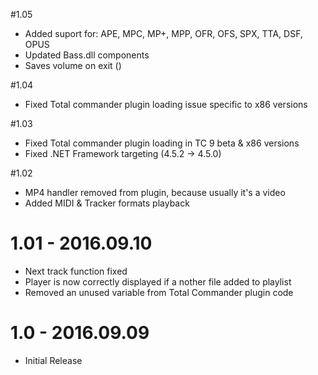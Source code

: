 #1.05
 * Added suport for: APE, MPC, MP+, MPP, OFR, OFS, SPX, TTA, DSF, OPUS
 * Updated Bass.dll components
 * Saves volume on exit ()

#1.04
 * Fixed Total commander plugin loading issue specific to x86 versions

#1.03

 * Fixed Total commander plugin loading in TC 9 beta & x86 versions
 * Fixed .NET Framework targeting (4.5.2 -> 4.5.0)

#1.02

 * MP4 handler removed from plugin, because usually it's a video
 * Added MIDI & Tracker formats playback

# 1.01 - 2016.09.10
 
 * Next track function fixed
 * Player is now correctly displayed if a nother file added to playlist
 * Removed an unused variable from Total Commander plugin code

# 1.0 - 2016.09.09

 * Initial Release
